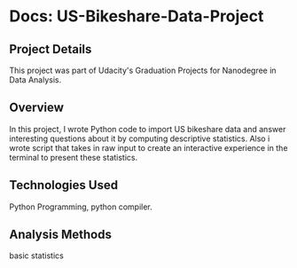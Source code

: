 # Docs: US-Bikeshare-Data-Project

## Project Details
This project was part of Udacity's Graduation Projects for Nanodegree in Data Analysis.

## Overview
In this project, I wrote Python code to import US bikeshare data and answer interesting questions about it by computing descriptive statistics. Also i wrote script that takes in raw input to create an interactive experience in the terminal to present these statistics.

## Technologies Used
Python Programming, python compiler.

## Analysis Methods
basic statistics

